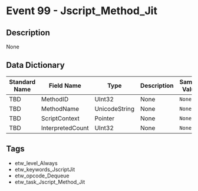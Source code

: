 # Event 99 - Jscript_Method_Jit

## Description
None

## Data Dictionary
|Standard Name|Field Name|Type|Description|Sample Value|
|---|---|---|---|---|
|TBD|MethodID|UInt32|None|`None`|
|TBD|MethodName|UnicodeString|None|`None`|
|TBD|ScriptContext|Pointer|None|`None`|
|TBD|InterpretedCount|UInt32|None|`None`|

## Tags
* etw_level_Always
* etw_keywords_JscriptJit
* etw_opcode_Dequeue
* etw_task_Jscript_Method_Jit
